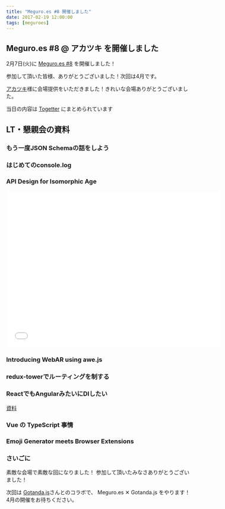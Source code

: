```yaml
---
title: "Meguro.es #8 開催しました"
date: 2017-02-19 12:00:00
tags: [meguroes]
---
```


## Meguro.es #8 @ アカツキ を開催しました


2月7日(火)に [Meguro.es #8](https://meguroes.connpass.com/event/47839/) を開催しました！

参加して頂いた皆様、ありがとうございました！次回は4月です。


[アカツキ](https://aktsk.jp/)様に会場提供をいただきました！きれいな会場ありがとうございました。

当日の内容は [Togetter](https://togetter.com/li/1079762) にまとめられています


## LT・懇親会の資料

### もう一度JSON Schemaの話をしよう
<script async class="speakerdeck-embed" data-id="808ee6297ebd4ce3ac8f9e583c80aafd" data-ratio="1.33333333333333" src="//speakerdeck.com/assets/embed.js"></script>

### はじめてのconsole.log
<script async class="speakerdeck-embed" data-id="63a4a16d751c4512b0f42efa7a3887fa" data-ratio="1.33333333333333" src="//speakerdeck.com/assets/embed.js"></script>

### API Design for Isomorphic Age
<iframe src="//slides.com/minamorl/api-design-for-isomorphic-age/embed" width="576" height="420" scrolling="no" frameborder="0" webkitallowfullscreen mozallowfullscreen allowfullscreen></iframe>

### Introducing WebAR using awe.js
<script async class="speakerdeck-embed" data-id="fde0793de5c74c0989ab91dc9e265be6" data-ratio="1.77777777777778" src="//speakerdeck.com/assets/embed.js"></script>

### redux-towerでルーティングを制する
<script async class="speakerdeck-embed" data-id="4d95f73f79b14edd9d91f5fc52ebfd94" data-ratio="1.77777777777778" src="//speakerdeck.com/assets/embed.js"></script>

### ReactでもAngularみたいにDIしたい
[資料](http://qiita.com/ovrmrw/items/c3ac8d7b4281e95dbec5)

### Vue の TypeScript 事情
<script async class="speakerdeck-embed" data-id="f7148161b1954e0b98096b620b3839a4" data-ratio="1.33333333333333" src="//speakerdeck.com/assets/embed.js"></script>

### Emoji Generator meets Browser Extensions
<script async class="speakerdeck-embed" data-id="22548041985e46a0b85864e633394147" data-ratio="1.33333333333333" src="//speakerdeck.com/assets/embed.js"></script>


### さいごに

素敵な会場で素敵な回になりました！
参加して頂いたみなさありがとうございました！

次回は [Gotanda.js](https://gotanda.js.org)さんとのコラボで、 Meguro.es ✕ Gotanda.js をやります！
4月の開催をお待ちください。

